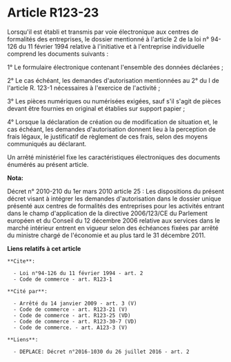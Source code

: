 # Article R123-23

Lorsqu'il est établi et transmis par voie électronique aux centres de formalités des entreprises, le dossier mentionné à
l'article 2 de la loi n° 94-126 du 11 février 1994 relative à l'initiative et à l'entreprise individuelle comprend les
documents suivants : 

1° Le formulaire électronique contenant l'ensemble des données déclarées ; 

2° Le cas échéant, les demandes d'autorisation mentionnées au 2° du I de l'article R. 123-1 nécessaires à l'exercice de
l'activité ; 

3° Les pièces numériques ou numérisées exigées, sauf s'il s'agit de pièces devant être fournies en original et établies sur
support papier ; 

4° Lorsque la déclaration de création ou de modification de situation et, le cas échéant, les demandes d'autorisation donnent
lieu à la perception de frais légaux, le justificatif de règlement de ces frais, selon des moyens communiqués au déclarant. 

Un arrêté ministériel fixe les caractéristiques électroniques des documents énumérés au présent article.

**Nota:**

Décret n° 2010-210 du 1er mars 2010 article 25 : Les dispositions du présent décret visant à intégrer les demandes
d'autorisation dans le dossier unique présenté aux centres de formalités des entreprises pour les activités entrant dans le
champ d'application de la directive 2006/123/CE du Parlement européen et du Conseil du 12 décembre 2006 relative aux services
dans le marché intérieur entrent en vigueur selon des échéances fixées par arrêté du ministre chargé de l'économie et au plus
tard le 31 décembre 2011.

**Liens relatifs à cet article**

	**Cite**:

	  - Loi n°94-126 du 11 février 1994 - art. 2
	  - Code de commerce - art. R123-1

	**Cité par**:

	  - Arrêté du 14 janvier 2009 - art. 3 (V)
	  - Code de commerce - art. R123-21 (V)
	  - Code de commerce - art. R123-25 (VD)
	  - Code de commerce - art. R123-30-7 (VD)
	  - Code de commerce. - art. A123-3 (V)

	**Liens**:

	  - DEPLACE: Décret n°2016-1030 du 26 juillet 2016 - art. 2
